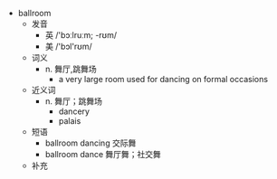 - ballroom
  - 发音
    - 英 /'bɔːlruːm; -rʊm/
    - 美 /'bɔl'rʊm/
  - 词义
    - n. 舞厅,跳舞场
      - a very large room used for dancing on formal occasions
  - 近义词
    - n. 舞厅；跳舞场
      - dancery
      - palais
  - 短语
    - ballroom dancing 交际舞
    - ballroom dance 舞厅舞；社交舞
  - 补充